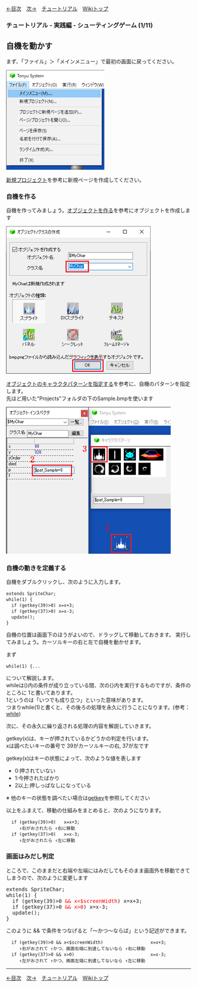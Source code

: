 
[←目次](./tutorial)&emsp;[次→](./tr-stg02)&emsp;[チュートリアル](./tutorial)&emsp;[Wikiトップ](./)

<title>チュートリアル - 実践編 - シューティングゲーム (1/11) - 自機を動かす</title>

### チュートリアル - 実践編 - シューティングゲーム (1/11)
## 自機を動かす

まず、「ファイル」＞「メインメニュー」で最初の画面に戻ってください。

![return-main.png](./img/return-main.png)

[新規プロジェクト](./tr-basic01)を参考に新規ページを作成してください。

### 自機を作る

自機を作ってみましょう。[オブジェクトを作る](./tr-basic02)を参考にオブジェクトを作成します

![mkmychar.png](./img/mkmychar.png)

[オブジェクトのキャラクタパターンを指定する](./tr-basic06)を参考に、自機のパターンを指定します。  
先ほど用いた"Projects"フォルダの下のSample.bmpを使います  

![sel-patmy.png](./img/sel-patmy.png)

### 自機の動きを定義する

自機をダブルクリックし、次のように入力します。

```
extends SpriteChar;
while(1) {
  if (getkey(39)>0) x=x+3;
  if (getkey(37)>0) x=x-3;
  update();
}
```

自機の位置は画面下のほうがよいので、ドラッグして移動しておきます。 実行してみましょう。カーソルキーの右と左で自機を動かせます。

まず

```
while(1) {...
```

について解説します。  
whileは()内の条件が成り立っている間、次の{}内を実行するものですが、条件のところに 1と書いてあります。  
1というのは「いつでも成り立つ」といった意味があります。  
つまりwhile(1)と書くと、その後ろの処理を永久に行うことになります。(参考：[while](./rf-while))  

次に、その永久に繰り返される処理の内容を解説していきます。  

getkey(x)は、キーが押されているかどうかの判定を行います。  
xは調べたいキーの番号で 39がカーソルキーの右, 37が左です

getkey(x)はキーの状態によって、次のような値を表します  

- 0:押されていない  
- 1:今押されたばかり  
- 2以上:押しっぱなしになっている  

※ 他のキーの状態を調べたい場合は[getkey](./rf-object#objectgetkey)を参照してください

以上をふまえて、移動の仕組みをまとめると、次のようになります。

```
  if (getkey(39)>0)   x=x+3;
     ↑右がおされたら ↑右に移動
  if (getkey(37)>0)   x=x-3;
     ↑左がおされたら ↑左に移動
```

### 画面はみだし判定

ところで、このままだと右端や左端にはみだしてもそのまま画面外を移動できてしまうので、次のように変更します

<pre>
extends SpriteChar;
while(1) {
  if (getkey(39)&gt;0 <span style="color: #f00">&& x&lt;$screenWidth</span>) x=x+3;
  if (getkey(37)&gt;0 <span style="color: #f00">&& x&gt;0</span>) x=x-3;
  update();
}
</pre>

このように && で条件をつなげると「～かつ～ならば」という記述ができます。

```
  if (getkey(39)>0 && x<$screenWidth)                  x=x+3;
     ↑右がおされて ↑かつ、画面右端に到達してないなら ↑右に移動
  if (getkey(37)>0 && x>0)                             x=x-3;
     ↑左がおされて ↑かつ、画面左端に到達してないなら ↑左に移動
```

***

[←目次](./tutorial)&emsp;[次→](./tr-stg02)&emsp;[チュートリアル](./tutorial)&emsp;[Wikiトップ](./)
